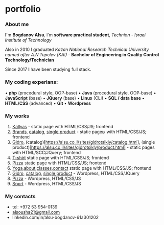 # portfolio
### About me
I'm **Bogdanov Alsu**, I'm **software practical student**, *Technion - Israel Institute of Technology*

Also in 2010 I graduated *Kazan National Research Technical University named after A.N.Tupolev (KAI)* - **Bachelor of Engineering in Quality Control Technology/Technician**

Since 2017 I have been studying full stack. 

### My coding experians:
•	**php** (procedural style, OOP-base)
•	**Java** (procedural style, OOP-base)
•	**JavaScript** (base)
•	**JQuery** (base)
•	**Linux** (CLI)
•	**SQL / data base**
•	**HTML/CSS** (advanced)
•	**Git**
• **Wordpress**


### My works

1. [Kallyas](https://alsu.co.il/sites/kallyas/index.html) - static page with HTML/CSS/JS; frontend
1. [Brands](https://alsu.co.il/sites/brand/index.html), [catalog](https://alsu.co.il/sites/brand/product.html), [single product](https://alsu.co.il/sites/brand/single.html) - static pageы with HTML/CSS/JS; frontend
1. [Gidro](https://alsu.co.il/sites/gidrotsikly/index.html), (catalog)[https://alsu.co.il/sites/gidrotsikly/catalog.html], (single product)[https://alsu.co.il/sites/gidrotsikly/product.html] - static pages with HTML/SCC/JQuery; frontend
2. [T-shirt](https://alsu.co.il/sites/t_shirt/index.html) static page with HTML/CSS/JS; frontend
3. [Pizza](https://alsu.co.il/sites/pizza-time_html/index.html) static page with HTML/CSS/JS; frontend
4. [Yoga](https://alsu.co.il/sites/yoga-proj/index.html),[about](https://alsu.co.il/sites/yoga-proj/about.html),[classes](https://alsu.co.il/sites/yoga-proj/classes.html),[contact](https://alsu.co.il/sites/yoga-proj/contact.html) static page with HTML/CSS/JS; frontend
5. [Gidro](https://alsu.co.il/gidro/), [catalog](https://alsu.co.il/gidro/product-categories/dvigateli/), [single product](https://alsu.co.il/gidro/products/dvigatel-8/) - Wordpress, HTML/CSS/JQuery
6. [Pizza](https://alsu.co.il/pizza-time/) - Wordpress, HTML/CSS/JS
7. [Sport](https://alsu.co.il/sport/) - Wordpress, HTML/CSS/JS

### My contacts
* tel: +972 53 954-0139
* alsousha21@gmail.com
* linkedin.com/in/alsu-bogdanov-61a301202
